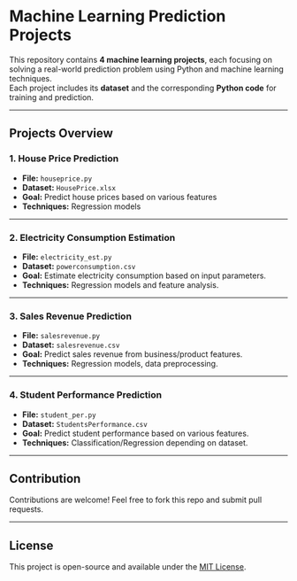 # Machine Learning Prediction Projects

This repository contains **4 machine learning projects**, each focusing on solving a real-world prediction problem using Python and machine learning techniques.  
Each project includes its **dataset** and the corresponding **Python code** for training and prediction.

---

## Projects Overview

### 1. House Price Prediction
- **File:** `houseprice.py`
- **Dataset:** `HousePrice.xlsx`
- **Goal:** Predict house prices based on various features
- **Techniques:** Regression models

---

### 2. Electricity Consumption Estimation
- **File:** `electricity_est.py`
- **Dataset:** `powerconsumption.csv`
- **Goal:** Estimate electricity consumption based on input parameters.
- **Techniques:** Regression models and feature analysis.

---

### 3. Sales Revenue Prediction
- **File:** `salesrevenue.py`
- **Dataset:** `salesrevenue.csv`
- **Goal:** Predict sales revenue from business/product features.
- **Techniques:** Regression models, data preprocessing.

---

### 4. Student Performance Prediction
- **File:** `student_per.py`
- **Dataset:** `StudentsPerformance.csv`
- **Goal:** Predict student performance based on various features.
- **Techniques:** Classification/Regression depending on dataset.

---

## Contribution

Contributions are welcome! Feel free to fork this repo and submit pull requests.

---

## License

This project is open-source and available under the [MIT License](https://opensource.org/licenses/MIT).
